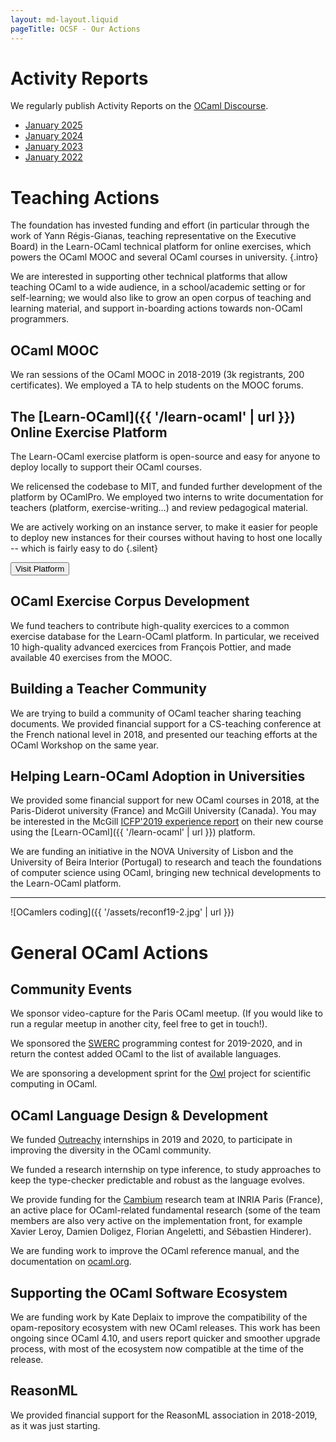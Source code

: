 ```yaml
---
layout: md-layout.liquid
pageTitle: OCSF - Our Actions
---
```


# Activity Reports

We regularly publish Activity Reports on the [OCaml Discourse](https://discuss.ocaml.org/).

- [January 2025](https://discuss.ocaml.org/t/ocaml-software-foundation-january-2025-update/15951)
- [January 2024](https://discuss.ocaml.org/t/ocaml-software-foundation-january-2024-update/13828)
- [January 2023](https://discuss.ocaml.org/t/ocaml-software-foundation-january-2023-update/11217)
- [January 2022](https://discuss.ocaml.org/t/ocaml-software-foundation-summer-2022-update/10234)

# Teaching Actions

The foundation has invested funding and effort (in particular through
the work of Yann Régis-Gianas, teaching representative on the
Executive Board) in the Learn-OCaml technical platform for online
exercises, which powers the OCaml MOOC and several OCaml courses in
university. {.intro}

We are interested in supporting other technical platforms that allow
teaching OCaml to a wide audience, in a school/academic setting or for
self-learning; we would also like to grow an open corpus of teaching
and learning material, and support in-boarding actions towards
non-OCaml programmers.

## OCaml MOOC

We ran sessions of the OCaml MOOC in 2018-2019 (3k registrants, 200
certificates). We employed a TA to help students on the MOOC forums.

## The [Learn-OCaml]({{ '/learn-ocaml' | url }}) Online Exercise Platform

The Learn-OCaml exercise platform is open-source and easy for anyone to deploy
locally to support their OCaml courses.

We relicensed the codebase to MIT, and funded further development of
the platform by OCamlPro. We employed two interns to write
documentation for teachers (platform, exercise-writing...) and
review pedagogical material.

We are actively working on an instance server, to make it easier for
people to deploy new instances for their courses without having to
host one locally -- which is fairly easy to do {.silent}

<div class="mt-8">
<a href="https://github.com/ocaml-sf/learn-ocaml" class="btn-main">
<button>Visit Platform</button>
</a>
</div>

## OCaml Exercise Corpus Development

We fund teachers to contribute high-quality exercices to a common
exercise database for the Learn-OCaml platform. In particular, we
received 10 high-quality advanced exercices from François Pottier,
and made available 40 exercises from the MOOC.

<!--
<div class="my-4 -mx-4 sm:-mx-56 flex justify-center">

  ![OCamler learning]({{ '/assets/reconf19-1.jpg' | url }}){.object-cover}

</div>
-->

## Building a Teacher Community

We are trying to build a community of OCaml teacher sharing teaching
documents. We provided financial support for a CS-teaching
conference at the French national level in 2018, and presented our
teaching efforts at the OCaml Workshop on the same year.

## Helping Learn-OCaml Adoption in Universities

We provided some financial support for new OCaml courses in 2018, at
the Paris-Diderot university (France) and McGill University
(Canada). You may be interested in the McGill [ICFP'2019 experience
report](https://www.cs.mcgill.ca/~bpientka/papers/learn-ocaml-icfp19)
on their new course using the [Learn-OCaml]({{ '/learn-ocaml' | url }}) platform.

We are funding an initiative in the NOVA University of Lisbon and
the University of Beira Interior (Portugal) to research and teach
the foundations of computer science using OCaml, bringing new
technical developments to the Learn-OCaml platform.

<hr/>

<div class="-mx-4 sm:mx-0">

![OCamlers coding]({{ '/assets/reconf19-2.jpg' | url }})

</div>

# General OCaml Actions

## Community Events

We sponsor video-capture for the Paris OCaml meetup. (If you would
like to run a regular meetup in another city, feel free to get in
touch!).

We sponsored the [SWERC](https://swerc.eu/2019/about/) programming
contest for 2019-2020, and in return the contest added OCaml to the
list of available languages.

We are sponsoring a development sprint for the
[Owl](https://github.com/owlbarn) project for scientific computing in
OCaml.

## OCaml Language Design & Development

We funded [Outreachy](https://www.outreachy.org/) internships in 2019
and 2020, to participate in improving the diversity in the OCaml
community.

We funded a research internship on type inference, to study
approaches to keep the type-checker predictable and robust as the
language evolves.

We provide funding for the [Cambium](http://cambium.inria.fr/) research
team at INRIA Paris (France), an active place for OCaml-related fundamental
research (some of the team members are also very active on the implementation
front, for example Xavier Leroy, Damien Doligez, Florian Angeletti, and
Sébastien Hinderer).

We are funding work to improve the OCaml reference manual, and the
documentation on [ocaml.org](ocaml.org).

## Supporting the OCaml Software Ecosystem

We are funding work by Kate Deplaix to improve the compatibility of
the opam-repository ecosystem with new OCaml releases. This work has
been ongoing since OCaml 4.10, and users report quicker and smoother
upgrade process, with most of the ecosystem now compatible at the time
of the release.

## ReasonML

We provided financial support for the ReasonML association in
2018-2019, as it was just starting.
